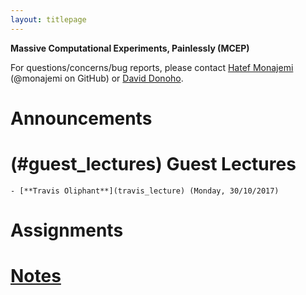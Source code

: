 ```yaml
---
layout: titlepage
---
```


**Massive Computational Experiments, Painlessly (MCEP)**

For questions/concerns/bug reports, please contact [Hatef Monajemi](http://web.stanford.edu/~monajemi/) (@monajemi on GitHub) or [David Donoho](https://profiles.stanford.edu/david-donoho).


# [](#announcements)Announcements

# (#guest_lectures) Guest Lectures
	- [**Travis Oliphant**](travis_lecture) (Monday, 30/10/2017) 

# [](#hw)Assignments

# [Notes](notes)




